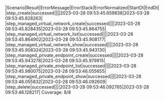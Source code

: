 |Scenario|Result|ErrorMessage|ErrorStack|ErrorNormalized|StartDt|EndDt|
|step_create|successed||||2023-03-28 09:53:45.659838|2023-03-28 09:53:45.828263|
|step_managed_virtual_network_create|successed||||2023-03-28 09:53:45.828435|2023-03-28 09:53:45.864755|
|step_managed_virtual_network_list|successed||||2023-03-28 09:53:45.864902|2023-03-28 09:53:45.908177|
|step_managed_virtual_network_show|successed||||2023-03-28 09:53:45.908324|2023-03-28 09:53:45.943130|
|step_managed_private_endpoint_create|successed||||2023-03-28 09:53:45.943278|2023-03-28 09:53:45.979915|
|step_managed_private_endpoint_list|successed||||2023-03-28 09:53:45.980075|2023-03-28 09:53:46.055655|
|step_managed_private_endpoint_show|successed||||2023-03-28 09:53:46.055832|2023-03-28 09:53:46.092609|
|step_delete|successed||||2023-03-28 09:53:46.092765|2023-03-28 09:53:46.128217|
Coverage: 8/8
